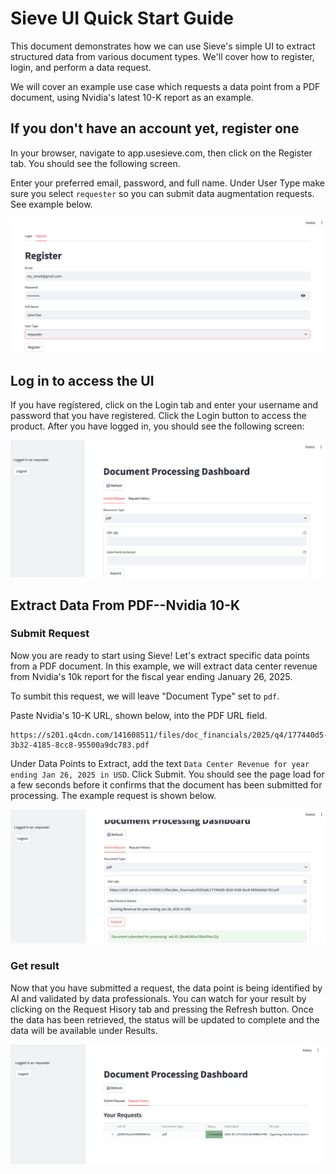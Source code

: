 # Sieve UI Quick Start Guide

This document demonstrates how we can use Sieve's simple UI to extract structured data from various document types. We'll cover how to register, login, and perform a data request. 

We will cover an example use case which requests a data point from a PDF document, using Nvidia's latest 10-K report as an example.

## If you don't have an account yet, register one

In your browser, navigate to app.usesieve.com, then click on the Register tab. You should see the following screen. 

Enter your preferred email, password, and full name. Under User Type make sure you select `requester` so you can submit data augmentation requests. See example below. 

![Product Screenshot](img/UI_register.png)


## Log in to access the UI

If you have registered, click on the Login tab and enter your username and password that you have registered. Click the Login button to access the product. After you have logged in, you should see the following screen:

![Product Screenshot](img/document_dashboard.png)

## Extract Data From PDF--Nvidia 10-K

### Submit Request

Now you are ready to start using Sieve! Let's extract specific data points from a PDF document. In this example, we will extract data center revenue from Nvidia's 10k report for the fiscal year ending January 26, 2025. 

To sumbit this request, we will leave "Document Type" set to `pdf`.

Paste Nvidia's 10-K URL, shown below, into the PDF URL field. 

```
https://s201.q4cdn.com/141608511/files/doc_financials/2025/q4/177440d5-3b32-4185-8cc8-95500a9dc783.pdf
```
Under Data Points to Extract, add the text `Data Center Revenue for year ending Jan 26, 2025 in USD`. Click Submit. You should see the page load for a few seconds before it confirms that the document has been submitted for processing. The example request is shown below. 

![Product Screenshot](img/UI_request.png)

### Get result

Now that you have submitted a request, the data point is being identified by AI and validated by data professionals. You can watch for your result by clicking on the Request Hisory tab and pressing the Refresh button. Once the data has been retrieved, the status will be updated to complete and the data will be available under Results.

![Product Screenshot](img/UI_completed_result.png)





